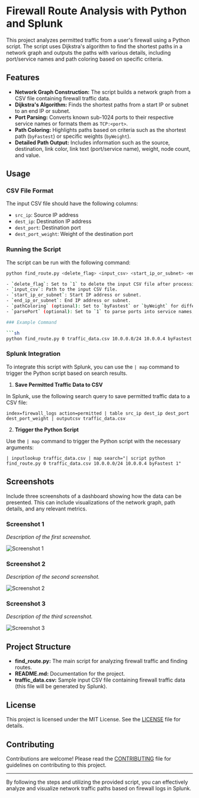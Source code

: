 # Firewall Route Analysis with Python and Splunk

This project analyzes permitted traffic from a user's firewall using a Python script. The script uses Dijkstra's algorithm to find the shortest paths in a network graph and outputs the paths with various details, including port/service names and path coloring based on specific criteria.

## Features

- **Network Graph Construction:** The script builds a network graph from a CSV file containing firewall traffic data.
- **Dijkstra's Algorithm:** Finds the shortest paths from a start IP or subnet to an end IP or subnet.
- **Port Parsing:** Converts known sub-1024 ports to their respective service names or formats them as `TCP:<port>`.
- **Path Coloring:** Highlights paths based on criteria such as the shortest path (`byFastest`) or specific weights (`byWeight`).
- **Detailed Path Output:** Includes information such as the source, destination, link color, link text (port/service name), weight, node count, and value.

## Usage

### CSV File Format

The input CSV file should have the following columns:

- `src_ip`: Source IP address
- `dest_ip`: Destination IP address
- `dest_port`: Destination port
- `dest_port_weight`: Weight of the destination port

### Running the Script

The script can be run with the following command:

```sh
python find_route.py <delete_flag> <input_csv> <start_ip_or_subnet> <end_ip_or_subnet> [<pathColoring>] [<parsePort>]

- `delete_flag`: Set to `1` to delete the input CSV file after processing.
- `input_csv`: Path to the input CSV file.
- `start_ip_or_subnet`: Start IP address or subnet.
- `end_ip_or_subnet`: End IP address or subnet.
- `pathColoring` (optional): Set to `byFastest` or `byWeight` for different path coloring criteria.
- `parsePort` (optional): Set to `1` to parse ports into service names, otherwise ports are formatted as `TCP:<port>`.

### Example Command

```sh
python find_route.py 0 traffic_data.csv 10.0.0.0/24 10.0.0.4 byFastest 1
```

### Splunk Integration

To integrate this script with Splunk, you can use the `| map` command to trigger the Python script based on search results.

1. **Save Permitted Traffic Data to CSV**

In Splunk, use the following search query to save permitted traffic data to a CSV file:

```spl
index=firewall_logs action=permitted | table src_ip dest_ip dest_port dest_port_weight | outputcsv traffic_data.csv
```

2. **Trigger the Python Script**

Use the `| map` command to trigger the Python script with the necessary arguments:

```spl
| inputlookup traffic_data.csv | map search="| script python find_route.py 0 traffic_data.csv 10.0.0.0/24 10.0.0.4 byFastest 1"
```

## Screenshots

Include three screenshots of a dashboard showing how the data can be presented. This can include visualizations of the network graph, path details, and any relevant metrics.

### Screenshot 1

*Description of the first screenshot.*

![Screenshot 1](path/to/screenshot1.png)

### Screenshot 2

*Description of the second screenshot.*

![Screenshot 2](path/to/screenshot2.png)

### Screenshot 3

*Description of the third screenshot.*

![Screenshot 3](path/to/screenshot3.png)

## Project Structure

- **find_route.py:** The main script for analyzing firewall traffic and finding routes.
- **README.md:** Documentation for the project.
- **traffic_data.csv:** Sample input CSV file containing firewall traffic data (this file will be generated by Splunk).

## License

This project is licensed under the MIT License. See the [LICENSE](LICENSE) file for details.

## Contributing

Contributions are welcome! Please read the [CONTRIBUTING](CONTRIBUTING.md) file for guidelines on contributing to this project.

---
By following the steps and utilizing the provided script, you can effectively analyze and visualize network traffic paths based on firewall logs in Splunk.
```
